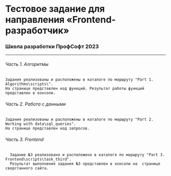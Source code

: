 # Тестовое задание для направления «Frontend-разработчик»  
### Школа разработки ПрофСофт 2023  
---
###### Часть 1. Алгоритмы  
    Задания реализованы и расположены в каталоге по маршруту "Part 1. Algorithms\scripts\".  
    На странице представлен код функций. Результат работы функций представлен в консоли.  
###### Часть 2. Работа с данными  
    Задания реализованы и расположены в каталоге по маршруту "Part 2. Working with data\sql_queries".  
    На странице представлен код запросов.  
###### Часть 3. Frontend  
      Задание №3 реализовано и расположено в каталоге по маршруту "Part 3. Frontend\scripts\task_third".  
      Результат выполнения задания №3 представлен в консоли на  странице сверстанного сайта.
